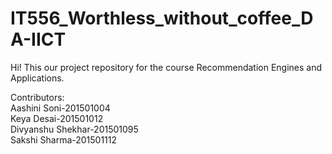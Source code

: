 # IT556_Worthless_without_coffee_DA-IICT
Hi! This our project repository for the course Recommendation Engines and Applications. 
  
Contributors:  
Aashini Soni-201501004  
Keya Desai-201501012  
Divyanshu Shekhar-201501095  
Sakshi Sharma-201501112  

